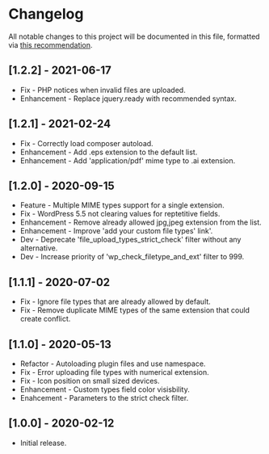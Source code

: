 # Changelog

All notable changes to this project will be documented in this file, formatted via [this recommendation](https://keepachangelog.com/).

## [1.2.2] - 2021-06-17
* Fix - PHP notices when invalid files are uploaded.
* Enhancement - Replace jquery.ready with recommended syntax.

## [1.2.1] - 2021-02-24
* Fix - Correctly load composer autoload.
* Enhancement - Add .eps extension to the default list.
* Enhancement - Add 'application/pdf' mime type to .ai extension.

## [1.2.0] - 2020-09-15
* Feature - Multiple MIME types support for a single extension.
* Fix - WordPress 5.5 not clearing values for reptetitive fields.
* Enhancement - Remove already allowed jpg,jpeg extension from the list.
* Enhancement - Improve 'add your custom file types' link'.
* Dev - Deprecate 'file_upload_types_strict_check' filter without any alternative.
* Dev - Increase priority of 'wp_check_filetype_and_ext' filter to 999.

## [1.1.1] - 2020-07-02
* Fix - Ignore file types that are already allowed by default.
* Fix - Remove duplicate MIME types of the same extension that could create conflict.

## [1.1.0] - 2020-05-13
* Refactor - Autoloading plugin files and use namespace.
* Fix - Error uploading file types with numerical extension.
* Fix - Icon position on small sized devices.
* Enhancement - Custom types field color visisbility.
* Enahcement - Parameters to the strict check filter.

## [1.0.0] - 2020-02-12
- Initial release.
